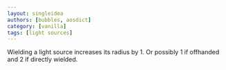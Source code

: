 ```yaml
---
layout: singleidea
authors: [bubbles, aosdict]
category: [vanilla]
tags: [light sources]
---
```

Wielding a light source increases its radius by 1. Or possibly 1 if offhanded and 2 if directly wielded.

